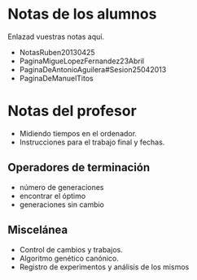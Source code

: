 # Notas de los alumnos #

Enlazad vuestras notas aquí.
  * NotasRuben20130425
  * PaginaMigueLopezFernandez23Abril
  * PaginaDeAntonioAguilera#Sesion25042013
  * PaginaDeManuelTitos


# Notas del profesor #

  * Midiendo tiempos en el ordenador.
  * Instrucciones para el trabajo final y fechas.

## Operadores de terminación ##

  * número de generaciones
  * encontrar el óptimo
  * generaciones sin cambio

## Miscelánea ##

  * Control de cambios y trabajos.
  * Algoritmo genético canónico.
  * Registro de experimentos y análisis de los mismos
